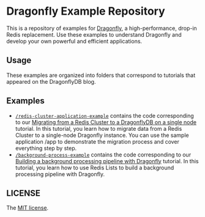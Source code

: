 # Dragonfly Example Repository

This is a repository of examples for [Dragonfly](https://www.dragonflydb.io/), a high-performance, drop-in Redis replacement. Use these examples to understand Dragonfly and develop your own powerful and efficient applications.

## Usage

These examples are organized into folders that correspond to tutorials that appeared on the DragonflyDB blog.

## Examples

- [`/redis-cluster-application-example`](/redis-cluster-application-example) contains the code corresponding to our [Migrating from a Redis Cluster to a DragonflyDB on a single node](https://www.dragonflydb.io/blog/migrating-from-a-redis-cluster-to-a-dragonfly-on-a-single-node) tutorial. In this tutorial, you learn how to migrate data from a Redis Cluster to a single-node Dragonfly instance. You can use the sample application /app to demonstrate the migration process and cover everything step by step.
- [`/background-process-example`](/background-process-example) contains the code corresponding to our [Building a background processing pipeline with Dragonfly](https://www.dragonflydb.io/blog/building-a-background-processing-pipeline-with-dragonfly) tutorial. In this tutorial, you learn how to use Redis Lists to build a background processing pipeline with Dragonfly.

## LICENSE

The [MIT license](LICENSE).
